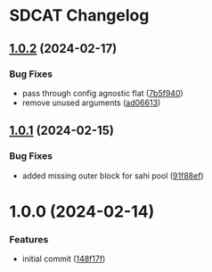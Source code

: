 # SDCAT Changelog

## [1.0.2](https://github.com/mbari-org/sdcat/compare/v1.0.1...v1.0.2) (2024-02-17)


### Bug Fixes

* pass through config agnostic flat ([7b5f940](https://github.com/mbari-org/sdcat/commit/7b5f940bae4a10591f0c7c14b87f2a60b14d69c2))
* remove unused arguments ([ad06613](https://github.com/mbari-org/sdcat/commit/ad066138a233b0bcb79fda18c50b54da658fe545))

## [1.0.1](https://github.com/mbari-org/sdcat/compare/v1.0.0...v1.0.1) (2024-02-15)


### Bug Fixes

* added missing outer block for sahi pool ([91f88ef](https://github.com/mbari-org/sdcat/commit/91f88efdffde043c365b4b8871c4d6eae0e64f25))

# 1.0.0 (2024-02-14)


### Features

* initial commit ([148f17f](https://github.com/mbari-org/sdcat/commit/148f17f4a1e5af2a03380de964ff1140052d53b8))
